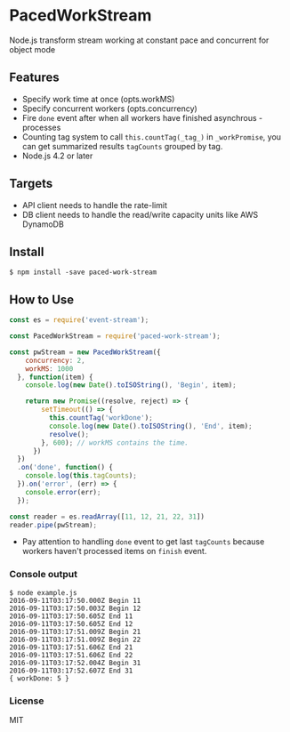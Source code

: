 PacedWorkStream
===============

Node.js transform stream working at constant pace and concurrent for object mode

## Features

* Specify work time at once (opts.workMS)
* Specify concurrent workers (opts.concurrency)
* Fire `done` event after when all workers have finished asynchrous -processes
* Counting tag system to call `this.countTag(_tag_)` in `_workPromise`, you can get summarized results `tagCounts` grouped by tag.
* Node.js 4.2 or later

## Targets

* API client needs to handle the rate-limit
* DB client needs to handle the read/write capacity units like AWS DynamoDB

## Install

```
$ npm install -save paced-work-stream
```

## How to Use

```javascript
const es = require('event-stream');

const PacedWorkStream = require('paced-work-stream');

const pwStream = new PacedWorkStream({
    concurrency: 2,
    workMS: 1000
  }, function(item) {
    console.log(new Date().toISOString(), 'Begin', item);

    return new Promise((resolve, reject) => {
        setTimeout(() => {
          this.countTag('workDone');
          console.log(new Date().toISOString(), 'End', item);
          resolve();
        }, 600); // workMS contains the time.
      })
  })
  .on('done', function() {
    console.log(this.tagCounts);
  }).on('error', (err) => {
    console.error(err);
  });

const reader = es.readArray([11, 12, 21, 22, 31])
reader.pipe(pwStream);
```

* Pay attention to handling `done` event to get last `tagCounts` because workers haven't processed items on `finish` event.

### Console output

```
$ node example.js
2016-09-11T03:17:50.000Z Begin 11
2016-09-11T03:17:50.003Z Begin 12
2016-09-11T03:17:50.605Z End 11
2016-09-11T03:17:50.605Z End 12
2016-09-11T03:17:51.009Z Begin 21
2016-09-11T03:17:51.009Z Begin 22
2016-09-11T03:17:51.606Z End 21
2016-09-11T03:17:51.606Z End 22
2016-09-11T03:17:52.004Z Begin 31
2016-09-11T03:17:52.607Z End 31
{ workDone: 5 }
```

### License

MIT
